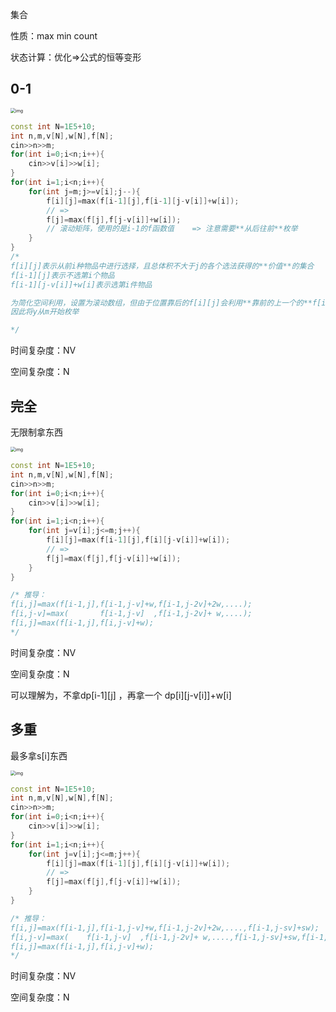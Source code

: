 集合

性质：max min count

状态计算：优化=>公式的恒等变形



## 0-1

<img src="E:\076lxl\work\note4c\leetcode\模板\assets\5f57924c160a154a67b3875b.png" alt="img" style="zoom:50%;" />

```cpp
const int N=1E5+10;
int n,m,v[N],w[N],f[N];
cin>>n>>m;
for(int i=0;i<n;i++){
    cin>>v[i]>>w[i];
}
for(int i=1;i<n;i++){
    for(int j=m;j>=v[i];j--){
        f[i][j]=max(f[i-1][j],f[i-1][j-v[i]]+w[i]);
        // => 
        f[j]=max(f[j],f[j-v[i]]+w[i]);
        // 滚动矩阵，使用的是i-1的f函数值    => 注意需要**从后往前**枚举
    }
}
/*
f[i][j]表示从前i种物品中进行选择，且总体积不大于j的各个选法获得的**价值**的集合
f[i-1][j]表示不选第i个物品
f[i-1][j-v[i]]+w[i]表示选第i件物品

为简化空间利用，设置为滚动数组，但由于位置靠后的f[i][j]会利用**靠前的上一个的**f[i-1][j-v[i]]，
因此将y从m开始枚举

*/
```


时间复杂度：NV

空间复杂度：N

## 完全

无限制拿东西

<img src="E:\076lxl\work\note4c\leetcode\模板\assets\5f5847d9160a154a67d6befd.png" alt="img" style="zoom:50%;" />

```cpp
const int N=1E5+10;
int n,m,v[N],w[N],f[N];
cin>>n>>m;
for(int i=0;i<n;i++){
    cin>>v[i]>>w[i];
}
for(int i=1;i<n;i++){
    for(int j=v[i];j<=m;j++){
        f[i][j]=max(f[i-1][j],f[i][j-v[i]]+w[i]);
        // =>
        f[j]=max(f[j],f[j-v[i]]+w[i]);
    }
}

/* 推导：
f[i,j]=max(f[i-1,j],f[i-1,j-v]+w,f[i-1,j-2v]+2w,....);
f[i,j-v]=max(       f[i-1,j-v]  ,f[i-1,j-2v]+ w,....);
f[i,j]=max(f[i-1,j],f[i,j-v]+w);
*/
```

时间复杂度：NV

空间复杂度：N

可以理解为，不拿dp[i-1][j] ，再拿一个 dp[i][j-v[i]]+w[i]


## 多重

最多拿s[i]东西

<img src="E:\076lxl\work\note4c\leetcode\模板\assets\5f5847d9160a154a67d6befd.png" alt="img" style="zoom:50%;" />

```cpp
const int N=1E5+10;
int n,m,v[N],w[N],f[N];
cin>>n>>m;
for(int i=0;i<n;i++){
    cin>>v[i]>>w[i];
}
for(int i=1;i<n;i++){
    for(int j=v[i];j<=m;j++){
        f[i][j]=max(f[i-1][j],f[i][j-v[i]]+w[i]);
        // =>
        f[j]=max(f[j],f[j-v[i]]+w[i]);
    }
}

/* 推导：
f[i,j]=max(f[i-1,j],f[i-1,j-v]+w,f[i-1,j-2v]+2w,....,f[i-1,j-sv]+sw);
f[i,j-v]=max(    f[i-1,j-v]  ,f[i-1,j-2v]+ w,....,f[i-1,j-sv]+sw,f[i-1,j-(s+1)v]+(s+1)w);
f[i,j]=max(f[i-1,j],f[i,j-v]+w);
*/
```

时间复杂度：NV

空间复杂度：N

